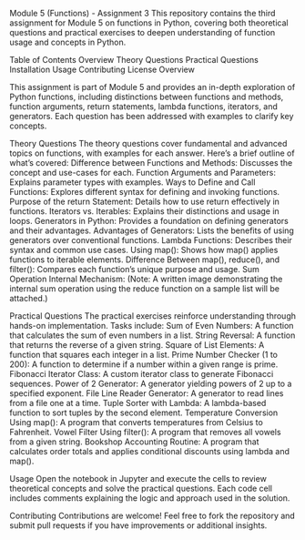 Module 5 (Functions) - Assignment 3
This repository contains the third assignment for Module 5 on functions in Python, covering both theoretical questions and practical exercises to deepen understanding of function usage and concepts in Python.

Table of Contents
Overview
Theory Questions
Practical Questions
Installation
Usage
Contributing
License
Overview

This assignment is part of Module 5 and provides an in-depth exploration of Python functions, including distinctions between functions and methods, function arguments, return statements, lambda functions, iterators, and generators. Each question has been addressed with examples to clarify key concepts.

Theory Questions
The theory questions cover fundamental and advanced topics on functions, with examples for each answer. Here’s a brief outline of what’s covered:
Difference between Functions and Methods: Discusses the concept and use-cases for each.
Function Arguments and Parameters: Explains parameter types with examples.
Ways to Define and Call Functions: Explores different syntax for defining and invoking functions.
Purpose of the return Statement: Details how to use return effectively in functions.
Iterators vs. Iterables: Explains their distinctions and usage in loops.
Generators in Python: Provides a foundation on defining generators and their advantages.
Advantages of Generators: Lists the benefits of using generators over conventional functions.
Lambda Functions: Describes their syntax and common use cases.
Using map(): Shows how map() applies functions to iterable elements.
Difference Between map(), reduce(), and filter(): Compares each function’s unique purpose and usage.
Sum Operation Internal Mechanism: (Note: A written image demonstrating the internal sum operation using the reduce function on a sample list will be attached.)

Practical Questions
The practical exercises reinforce understanding through hands-on implementation. Tasks include:
Sum of Even Numbers: A function that calculates the sum of even numbers in a list.
String Reversal: A function that returns the reverse of a given string.
Square of List Elements: A function that squares each integer in a list.
Prime Number Checker (1 to 200): A function to determine if a number within a given range is prime.
Fibonacci Iterator Class: A custom iterator class to generate Fibonacci sequences.
Power of 2 Generator: A generator yielding powers of 2 up to a specified exponent.
File Line Reader Generator: A generator to read lines from a file one at a time.
Tuple Sorter with Lambda: A lambda-based function to sort tuples by the second element.
Temperature Conversion Using map(): A program that converts temperatures from Celsius to Fahrenheit.
Vowel Filter Using filter(): A program that removes all vowels from a given string.
Bookshop Accounting Routine: A program that calculates order totals and applies conditional discounts using lambda and map().

Usage
Open the notebook in Jupyter and execute the cells to review theoretical concepts and solve the practical questions. Each code cell includes comments explaining the logic and approach used in the solution.

Contributing
Contributions are welcome! Feel free to fork the repository and submit pull requests if you have improvements or additional insights.
